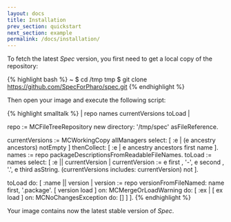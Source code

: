 ```yaml
---
layout: docs
title: Installation
prev_section: quickstart
next_section: example
permalink: /docs/installation/
---
```


To fetch the latest *Spec* version, you first need to get a local copy of the repository:

{% highlight bash %}
~ $ cd /tmp
tmp $ git clone https://github.com/SpecForPharo/spec.git
{% endhighlight %}

Then open your image and execute the following script:

{% highlight smalltalk %}
| repo names currentVersions toLoad |

repo := MCFileTreeRepository new directory: '/tmp/spec' asFileReference.

currentVersions := MCWorkingCopy allManagers
	select: [ :e | (e ancestry ancestors) notEmpty ]
	thenCollect: [ :e | e ancestry ancestors first name ].
names := repo packageDescriptionsFromReadableFileNames.
toLoad := names select: [ :e || currentVersion | 
	currentVersion := e first , '-', e second , '.', e third asString.
	(currentVersions includes: currentVersion) not ].

toLoad do: [ :name || version |
	version := repo versionFromFileNamed: name first, '.package'.
	[ version load ]
		on: MCMergeOrLoadWarning
		do: [ :ex | [ ex load  ] on: MCNoChangesException do: [] ] ].
{% endhighlight %}

Your image contains now the latest stable version of *Spec*.